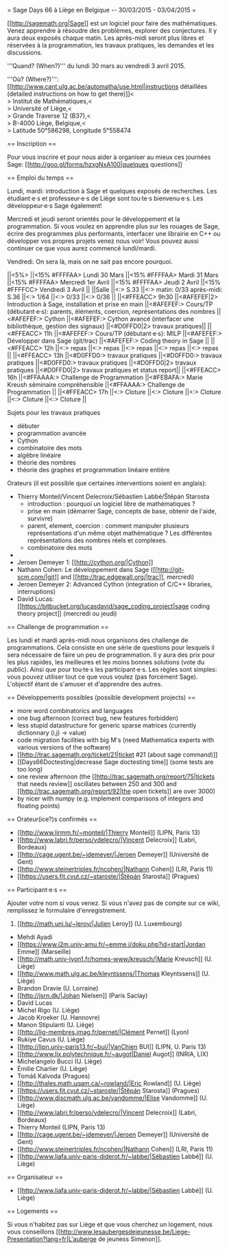 = Sage Days 66 à Liège en Belgique -- 30/03/2015 - 03/04/2015 =

[[http://sagemath.org|Sage]] est un logiciel pour faire des mathématiques.
Venez apprendre à résoudre des problèmes, explorer des conjectures.
Il y aura deux exposés chaque matin. Les après-midi seront plus libres et réservées à la programmation, les travaux pratiques, les demandes et les discussions.

'''Quand? (When?)''' du lundi 30 mars au vendredi 3 avril 2015.

'''Où? (Where?)''': [[http://www.cant.ulg.ac.be/automatha/use.html|instructions détaillées (detailed instructions on how to get there)]]<<BR>>
Institut de Mathématiques,<<BR>>
Université of Liège,<<BR>>
Grande Traverse 12 (B37),<<BR>>
B-4000 Liège, Belgique,<<BR>>
Latitude 50°586298, Longitude 5°558474

== Inscription ==

Pour vous inscrire et pour nous aider à organiser au mieux ces journées Sage: [[http://goo.gl/forms/hzxgNxA100|quelques questions]]

== Emploi du temps  ==

Lundi, mardi: introduction à Sage et quelques exposés de recherches. Les étudiant·e·s et professeur·e·s de Liège sont tou·te·s bienvenu·e·s. Les développeur·e·s Sage également!

Mercredi et jeudi seront orientés pour le développement et la programmation. Si vous voulez en apprendre plus sur les rouages de Sage, écrire des programmes plus performants, interfacer une librairie en C++ ou développer vos propres projets venez nous voir! Vous pouvez aussi continuer ce que vous aurez commencé lundi/mardi.

Vendredi. On sera là, mais on ne sait pas encore pourquoi.

||<5%>   ||<15% #FFFFAA> Lundi 30 Mars ||<15%  #FFFFAA> Mardi 31 Mars ||<15%  #FFFFAA> Mercredi 1er Avril ||<15%  #FFFFAA> Jeudi 2 Avril ||<15%  #FFFFCC> Vendredi 3 Avril ||
||Salle ||<:> S.33  ||<:> matin: 0/33 après-midi: S.36 ||<:> 1/64 ||<:> 0/33 ||<:> 0/36 ||
||<#FFEACC> 9h30  ||<#AFEFEF|2>  Introduction à Sage, installation et prise en main ||<#AFEFEF:> Cours/TP (débutant·e·s): parents, éléments, coercion, représentations des nombres ||<#AFEFEF:> Cython ||<#AFEFEF:> Cython avancé (interfacer une bibliothèque, gestion des signaux) ||<#D0FFD0|2> travaux pratiques||
||<#FFEACC> 11h                                                                     ||<#AFEFEF:> Cours/TP (débutant·e·s): MILP   ||<#AFEFEF:> Développer dans Sage (git/trac) ||<#AFEFEF:> Coding theory in Sage ||
||<#FFEACC> 12h   ||<:> repas              ||<:> repas              ||<:> repas             ||<:> repas ||<:> repas ||
||<#FFEACC> 13h   ||<#D0FFD0:> travaux pratiques  ||<#D0FFD0:> travaux pratiques  ||<#D0FFD0:> travaux pratiques ||<#D0FFD0|2> travaux pratiques ||<#D0FFD0|2> travaux pratiques et status report||
||<#FFEACC> 16h   ||<#FFAAAA:> Challenge de Programmation  ||<#FEBAFA:> Marie Kreush séminaire compréhensible ||<#FFAAAA:> Challenge de Programmation  ||
||<#FFEACC> 17h   ||<:> Cloture ||<:> Cloture ||<:> Cloture ||<:> Cloture ||<:> Cloture     ||

Sujets pour les travaux pratiques

 * débuter
 * programmation avancée
 * Cython
 * combinatoire des mots
 * algèbre linéaire
 * théorie des nombres
 * théorie des graphes et programmation linéaire entière

Orateurs (il est possible que certaines interventions soient en anglais):

 * Thierry Monteil/Vincent Delecroix/Sébastien Labbé/Štěpán Starosta
    * introduction : pourquoi un logiciel libre de mathématiques ?
    * prise en main (démarrer Sage, concepts de base, obtenir de l'aide, survivre)
    * parent, element, coercion : comment manipuler plusieurs représentations d'un même objet mathématique ? Les différentes représentations des nombres réels et complexes.
    * combinatoire des mots
 *
 * Jeroen Demeyer 1: [[http://cython.org/|Cython]]
 * Nathann Cohen: Le développement dans Sage ([[http://git-scm.com/|git]] and [[http://trac.edgewall.org/|trac]], mercredi)
 * Jeroen Demeyer 2: Advanced Cython (integration of C/C++ libraries, interruptions)
 * David Lucas: [[https://bitbucket.org/lucasdavid/sage_coding_project|sage coding theory project]] (mercredi ou jeudi)

== Challenge de programmation ==

Les lundi et mardi après-midi nous organisons des challenge de programmations. Cela consiste en une série de questions pour lesquels il sera nécessaire de faire un peu de programmation. Il y aura des prix pour les plus rapides, les meilleures et les moins bonnes solutions (vote du public). Ainsi que pour tou·te·s les participant·e·s. Les règles sont simples: vous pouvez utiliser tout ce que vous voulez (pas forcément Sage). L'objectif étant de s'amuser et d'apprendre des autres.

== Développements possibles (possible development projects) ==

 * more word combinatorics and languages
 * one bug afternoon (correct bug, new features forbidden)
 * less stupid datastructure for generic sparse matrices (currently dictionnary (i,j) -> value)
 * code migration facilities with big M's (need Mathematica experts with various versions of the software)
 * [[http://trac.sagemath.org/ticket/21|ticket #21 (about sage command)]]
 * [[Days66Doctesting|decrease Sage doctesting time]] (some tests are too long)
 * one review afternoon (the [[http://trac.sagemath.org/report/75|tickets that needs review]] oscillates between 250 and 300 and [[http://trac.sagemath.org/report/92|the open tickets]] are over 3000)
 * by nicer with numpy (e.g. implement comparisons of integers and floating points)

== Orateur(ice?)s confirmés ==

 * [[http://www.lirmm.fr/~monteil/|Thierry Monteil]] (LIPN, Paris 13)
 * [[http://www.labri.fr/perso/vdelecro/|Vincent Delecroix]] (Labri, Bordeaux)
 * [[http://cage.ugent.be/~jdemeyer/|Jeroen Demeyer]] (Université de Gent)
 * [[http://www.steinertriples.fr/ncohen/|Nathann Cohen]] (LRI, Paris 11)
 * [[https://users.fit.cvut.cz/~staroste/|Štěpán Starosta]] (Pragues)

== Participant·e·s ==

Ajouter votre nom si vous venez. Si vous n'avez pas de compte sur ce wiki, remplissez le formulaire d'enregistrement.


 1. [[http://math.uni.lu/~leroy/|Julien Leroy]] (U. Luxembourg)
 * Mehdi Ayadi
 * [[https://www.i2m.univ-amu.fr/~emme.j/doku.php?id=start|Jordan Emme]] (Marseille)
 * [[http://math.univ-lyon1.fr/homes-www/kreusch/|Marie Kreusch]] (U. Liège)
 * [[http://www.math.ulg.ac.be/kleyntssens/|Thomas Kleyntssens]] (U. Liège)
 * Brandon Dravie (U. Lorraine)
 * [[http://jsrn.dk/|Johan Nielsen]] (Paris Saclay)
 * David Lucas
 * Michel Rigo (U. Liège)
 * Jacob Kroeker (U. Hannovre)
 * Manon Stipulanti (U. Liège)
 * [[http://lig-membres.imag.fr/pernet/|Clément Pernet]] (Lyon)
 * Rukiye Cavus (U. Liège)
 * [[http://lipn.univ-paris13.fr/~bui/|VanChien BUI]] (LIPN, U. Paris 13)
 * [[http://www.lix.polytechnique.fr/~augot|Daniel Augot]] (INRIA, LIX)
 * Michelangelo Bucci (U. Liège)
 * Émilie Charlier (U. Liège)
 * Tomáš Kalvoda (Pragues)
 * [[http://thales.math.uqam.ca/~rowland/|Eric Rowland]] (U. Liège)
 * [[https://users.fit.cvut.cz/~staroste/|Štěpán Starosta]] (Pragues)
 * [[http://www.discmath.ulg.ac.be/vandomme/|Elise Vandomme]] (U. Liège)
 * [[http://www.labri.fr/perso/vdelecro/|Vincent Delecroix]] (Labri, Bordeaux)
 * Thierry Monteil (LIPN, Paris 13)
 * [[http://cage.ugent.be/~jdemeyer/|Jeroen Demeyer]] (Université de Gent)
 * [[http://www.steinertriples.fr/ncohen/|Nathann Cohen]] (LRI, Paris 11)
 * [[http://www.liafa.univ-paris-diderot.fr/~labbe/|Sébastien Labbé]] (U. Liège)

== Organisateur ==

 * [[http://www.liafa.univ-paris-diderot.fr/~labbe/|Sébastien Labbé]] (U. Liège)

== Logements ==

Si vous n'habitez pas sur Liège et que vous cherchez un logement, nous vous conseillons [[http://www.lesaubergesdejeunesse.be/Liege-Presentation?lang=fr|L'auberge de jeuness Simenon]].

